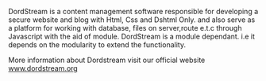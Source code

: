  DordStream is a content management software responsible for developing a secure website and blog with Html, Css and Dshtml Only. and also serve as a platform for working with database, files on server,route e.t.c through Javascript with the aid of module.
 DordStream is a module dependant. i.e it depends on the modularity to extend the functionality.


More information about Dordstream visit our official website www.dordstream.org